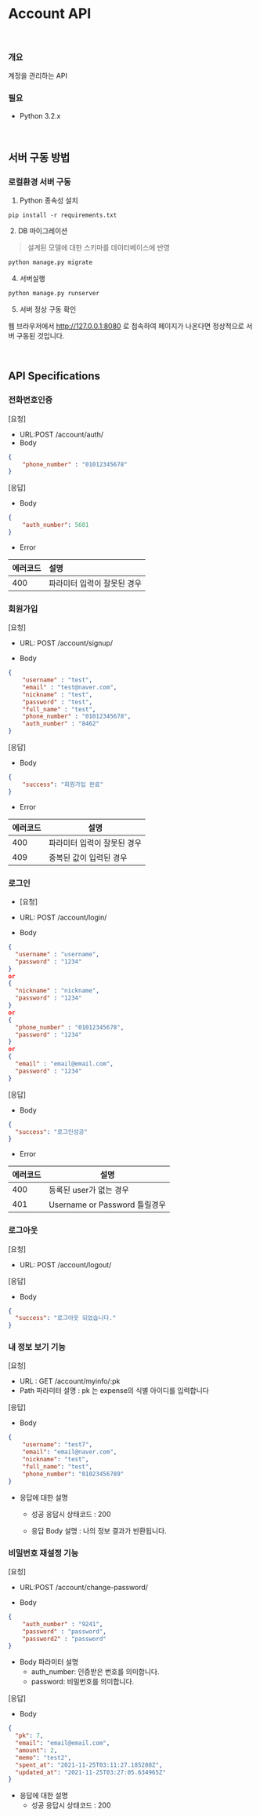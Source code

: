 # Account API

<br>

### 개요


계정을 관리하는 API

### 필요

- Python 3.2.x


  <br>

## 서버 구동 방법

### 로컬환경 서버 구동

1. Python 종속성 설치

```
pip install -r requirements.txt
```

​	2. DB 마이그레이션

> 설계된 모델에 대한 스키마를 데이터베이스에 반영

```bash
python manage.py migrate
```

4. 서버실행

```bash
python manage.py runserver
```

5. 서버 정상 구동 확인

웹 브라우저에서 http://127.0.0.1:8080 로 접속하여 페이지가 나온다면 정상적으로 서버 구동된 것입니다.

<br>



## API Specifications

### 전화번호인증

[요청]

- URL:POST /account/auth/
- Body

```json
{
    "phone_number" : "01012345678"
}
```

[응답]

- Body

```json
{
    "auth_number": 5601
}
```

- Error

| 에러코드 | 설명                        |
| -------- | :-------------------------- |
| 400      | 파라미터 입력이 잘못된 경우 |



### 회원가입

[요청]

- URL: POST /account/signup/

- Body

```json
{
    "username" : "test",
    "email" : "test@naver.com",
    "nickname" : "test",
    "password" : "test",
    "full_name" : "test",
    "phone_number" : "01012345678",
    "auth_number" : "8462"
}
```

[응답]

- Body

```json
{
    "success": "회원가입 완료"
}
```

- Error

| 에러코드 | 설명                        |
| -------- | --------------------------- |
| 400      | 파라미터 입력이 잘못된 경우 |
| 409      | 중복된 값이 입력된 경우     |



### 로그인

- [요청]

- URL: POST /account/login/

- Body

```json
{
  "username" : "username",
  "password" : "1234"
}
or
{
  "nickname" : "nickname",
  "password" : "1234"
}
or
{
  "phone_number" : "01012345678",
  "password" : "1234"
}
or
{
  "email" : "email@email.com",
  "password" : "1234"
}
```

[응답]

- Body

```json
{
  "success": "로그인성공"
}
```

- Error

| 에러코드 | 설명                          |
| -------- | ----------------------------- |
| 400      | 등록된 user가 없는 경우       |
| 401      | Username or Password 틀릴경우 |



### 로그아웃

[요청]

- URL: POST /account/logout/

[응답]

- Body

```json
{
  "success": "로그아웃 되었습니다."
}
```





### 내 정보 보기 기능

[요청]

- URL : GET /account/myinfo/:pk
- Path 파라미터 설명 : pk 는 expense의 식별 아이디를 입력합니다



[응답]

- Body

```json
{
    "username": "test7",
    "email": "email@naver.com",
    "nickname": "test",
    "full_name": "test",
    "phone_number": "01023456789"
} 
```

- 응답에 대한 설명

  - 성공 응답시 상태코드 : 200

  - 응답 Body 설명 : 나의 정보 결과가 반환됩니다.







### 비밀번호 재설정 기능

[요청]

- URL:POST /account/change-password/

- Body

```json
{
    "auth_number" : "9241",
    "password" : "password",
    "password2" : "password"
}
```

- Body 파라미터 설명
  - auth_number: 인증받은 번호를 의미합니다. 
  - password: 비밀번호를 의미합니다.

[응답]

- Body

```json
{
  "pk": 7,
  "email": "email@email.com",
  "amount": 2,
  "memo": "test2",
  "spent_at": "2021-11-25T03:11:27.185208Z",
  "updated_at": "2021-11-25T03:27:05.634965Z"
}
```

- 응답에 대한 설명
  - 성공 응답시 상태코드 : 200
  
    


